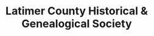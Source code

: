---
layout: repo
title: "Latimer County Historical & Genealogical Society"
id: 25228
permalink: repos/25228/
---